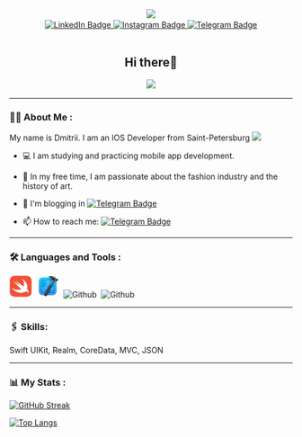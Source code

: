 </div>
<div id="header" align="center">
  
<div id="header" align="center">
  <img src="https://encrypted-tbn0.gstatic.com/images?q=tbn:ANd9GcRam6vmgJnRcJ_fQXC4VJ_ado1i3Webq4O6pA&usqp=CAU" width="135"/>
</div>

<div id="badges">
  <a href="https://www.linkedin.com/in/d-m-i-t-r-i-i-a-k-o-v-l-e-v/">
    <img src="https://img.shields.io/badge/LinkedIn-blue?style=for-the-badge&logo=linkedin&logoColor=white" alt="LinkedIn Badge"/>
  </a>
  <a href="https://www.instagram.com/dima.lakovlev/">
    <img src="https://img.shields.io/badge/Instagram-red?style=for-the-badge&logo=instagram&logoColor=white" alt="Instagram Badge"/>
  </a>
  <a href="https://t.me/Dima_lakovlev">
    <img src="https://img.shields.io/badge/Telegram-blue?style=for-the-badge&logo=telegram&logoColor=white" alt="Telegram Badge"/>
  </a>
</div>
<img src="https://komarev.com/ghpvc/?username=Dmitrii642&style=flat-square&color=blue" alt=""/>
</div>
<div id="header" align="center">
  
## Hi there👋




  
  </div>
<div id="header" align="center">
  <img src="https://media.giphy.com/media/qgQUggAC3Pfv687qPC/giphy.gif" width="300"width="300"/>
</div>


---

### :man_technologist: About Me :
My name is Dmitrii. I am an IOS Developer from Saint-Petersburg <img src="https://media.giphy.com/media/WUlplcMpOCEmTGBtBW/giphy.gif" width="30"> 

- :computer: I am studying and practicing mobile app development.

- :lab_coat: In my free time, I am passionate about the fashion industry and the history of art.

- :memo: I'm blogging in [![Telegram Badge](https://img.shields.io/badge/-Telegram-blue?style=flat&logo=Telegram&logoColor=white)](https://t.me/iakovlevs)

- :mailbox: How to reach me: [![Telegram Badge](https://img.shields.io/badge/-Telegram-blue?style=flat&logo=Telegram&logoColor=white)](https://t.me/dima_iakovlev)

 ---


### :hammer_and_wrench: Languages and Tools :
<div>
  <img src="https://github.com/devicons/devicon/blob/master/icons/swift/swift-original.svg" title="Swift" alt="Swift" width="40" height="40"/>&nbsp;
  <img src="https://github.com/devicons/devicon/blob/master/icons/xcode/xcode-original.svg" title="Xcode" alt="Swift" width="40" height="40"/>&nbsp;
  <img src="https://github.githubassets.com/assets/GitHub-Mark-ea2971cee799.png" title="Swift" alt="Github" width="45" height="45"/>&nbsp;
<img src="https://quolum.com/blog/wp-content/uploads/2023/01/coverimage.png" title="Figma" alt="Github" width="80" height="40"/>&nbsp;
  
---
### :paperclips: Skills:
 Swift UIKit, Realm, CoreData, MVC, JSON

  ---
### :bar_chart: My Stats :


[![GitHub Streak](https://github-readme-streak-stats.herokuapp.com?user=Dmitrii642&mode=weekly)](https://git.io/streak-stats)


[![Top Langs](https://github-readme-stats.vercel.app/api/top-langs/?username=Dmitrii642&layout=compact&theme=vision-friendly-dark)](https://github.com/anuraghazra/github-readme-stats)


  
</div>
